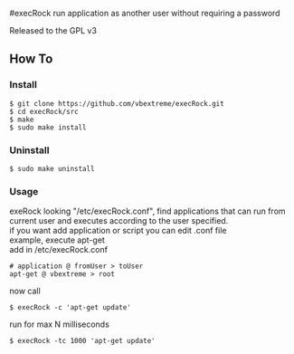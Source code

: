 #execRock
run application as another user without requiring a password</br>

Released to the GPL v3

## How To
### Install
```
$ git clone https://github.com/vbextreme/execRock.git
$ cd execRock/src
$ make
$ sudo make install
```

### Uninstall
```
$ sudo make uninstall
```

### Usage
exeRock looking "/etc/execRock.conf", find applications that can run from current user and executes according to the user specified.</br>
if you want add application or script you can edit .conf file</br>
example, execute apt-get</br>
add in /etc/execRock.conf
```
# application @ fromUser > toUser
apt-get @ vbextreme > root
```

now call
```
$ execRock -c 'apt-get update'
```

run for max N milliseconds
```
$ execRock -tc 1000 'apt-get update'
```

